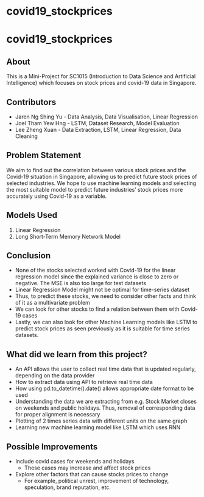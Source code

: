# covid19_stockprices
# covid19_stockprices

## About
This is a Mini-Project for SC1015 (Introduction to Data Science and Artificial Intelligence) which focuses on stock prices and covid-19 data in Singapore.

## Contributors
- Jaren Ng Shing Yu - Data Analysis, Data Visualisation, Linear Regression
- Joel Tham Yew Hng - LSTM, Dataset Research, Model Evaluation
- Lee Zheng Xuan - Data Extraction, LSTM, Linear Regression, Data Cleaning


## Problem Statement
We aim to find out the correlation between various stock prices and the Covid-19 situation in Singapore, allowing us to predict future stock prices of selected industries. We hope to use machine learning models and selecting the most suitable model to predict future industries’ stock prices more accurately using Covid-19 as a variable.

## Models Used
1. Linear Regression
2. Long Short-Term Memory Network Model

## Conclusion
- None of the stocks selected worked with Covid-19 for the linear regression model since the explained variance is close to zero or negative. The MSE is also too large for test datasets
- Linear Regression Model might not be optimal for time-series dataset 
- Thus, to predict these stocks, we need to consider other facts and think of it as a multivariate problem
- We can look for other stocks to find a relation between them with Covid-19 cases
- Lastly, we can also look for other Machine Learning models like LSTM to predict stock prices as seen previously as it is suitable for time series datasets. 

## What did we learn from this project?
- An API allows the user to collect real time data that is updated regularly, depending on the data provider
- How to extract data using API to retrieve real time data
- How using pd.to_datetime().date() allows appropriate date format to be used
- Understanding the data we are extracting from e.g. Stock Market closes on weekends and public holidays. Thus, removal of corresponding data for proper alignment is necessary
- Plotting of 2 times series data with different units on the same graph
- Learning new machine learning model like LSTM which uses RNN

## Possible Improvements
- Include covid cases for weekends and holidays
  - These cases may increase and affect stock prices
- Explore other factors that can cause stocks prices to change
  - For example, political unrest, improvement of technology, speculation, brand reputation, etc.
